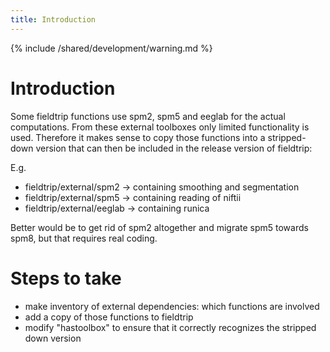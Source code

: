 ```yaml
---
title: Introduction
---
```


{% include /shared/development/warning.md %}

# Introduction

Some fieldtrip functions use spm2, spm5 and eeglab for the actual computations. From these external toolboxes only limited functionality is used. Therefore it makes sense to copy those functions into a stripped-down version that can then be included in the release version of fieldtrip:

E.g.

*  fieldtrip/external/spm2 -> containing smoothing and segmentation
*  fieldtrip/external/spm5 -> containing reading of niftii
*  fieldtrip/external/eeglab -> containing runica

Better would be to get rid of spm2 altogether and migrate spm5 towards spm8, but that requires real coding.

# Steps to take

*  make inventory of external dependencies: which functions are involved
*  add a copy of those functions to fieldtrip
*  modify "hastoolbox" to ensure that it correctly recognizes the stripped down version
